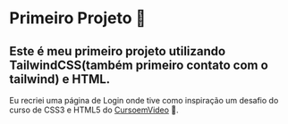 # Primeiro Projeto :tada:
## Este é meu primeiro projeto utilizando TailwindCSS(também primeiro contato com o tailwind) e HTML.   
Eu recriei uma página de Login onde tive como inspiração um desafio do curso de CSS3 e HTML5 do [CursoemVideo](https://github.com/cursoemvideo) 🖖.


